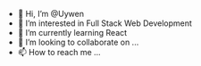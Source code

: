 - 👋 Hi, I’m @Uywen
- 👀 I’m interested in Full Stack Web Development
- 🌱 I’m currently learning React
- 💞️ I’m looking to collaborate on ...
- 📫 How to reach me ...

<!---
Uywen/Uywen is a ✨ special ✨ repository because its `README.md` (this file) appears on your GitHub profile.
You can click the Preview link to take a look at your changes.
--->
